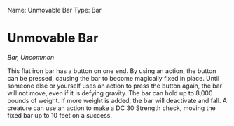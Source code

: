 Name: Unmovable Bar
Type: Bar

# Unmovable Bar
_Bar, Uncommon_

This flat iron bar has a button on one end. By using an action, the button can be pressed, causing the bar to become magically fixed in place. Until someone else or yourself uses an action to press the button again, the bar will not move, even if it is defying gravity. The bar can hold up to 8,000 pounds of weight. If more weight is added, the bar will deactivate and fall. A creature can use an action to make a DC 30 Strength check, moving the fixed bar up to 10 feet on a success.